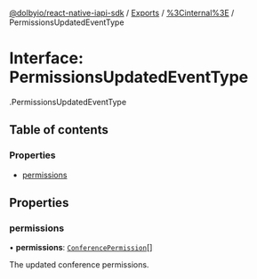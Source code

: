 [@dolbyio/react-native-iapi-sdk](../README.md) / [Exports](../modules.md) / [%3Cinternal%3E](../modules/_internal_.md) / PermissionsUpdatedEventType

# Interface: PermissionsUpdatedEventType

[<internal>](../modules/_internal_.md).PermissionsUpdatedEventType

## Table of contents

### Properties

- [permissions](_internal_.PermissionsUpdatedEventType.md#permissions)

## Properties

### permissions

• **permissions**: [`ConferencePermission`](../enums/_internal_.ConferencePermission.md)[]

The updated conference permissions.
